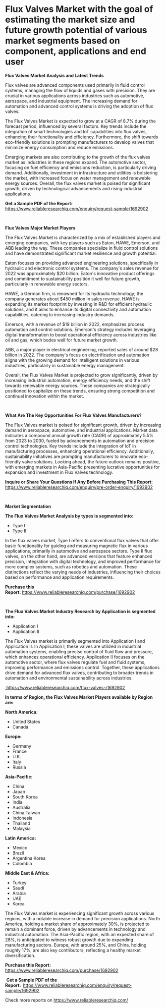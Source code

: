 <p><h1>Flux Valves Market with the goal of estimating the market size and future growth potential of various market segments based on component, applications and end user</h1></p><p><strong>Flux Valves Market Analysis and Latest Trends</strong></p>
<p><p>Flux valves are advanced components used primarily in fluid control systems, managing the flow of liquids and gases with precision. They are crucial in various applications across industries such as automotive, aerospace, and industrial equipment. The increasing demand for automation and advanced control systems is driving the adoption of flux valves.</p><p>The Flux Valves Market is expected to grow at a CAGR of 8.7% during the forecast period, influenced by several factors. Key trends include the integration of smart technologies and IoT capabilities into flux valves, enhancing their functionality and efficiency. Furthermore, the shift towards eco-friendly solutions is prompting manufacturers to develop valves that minimize energy consumption and reduce emissions.</p><p>Emerging markets are also contributing to the growth of the flux valves market as industries in these regions expand. The automotive sector, focusing on fuel efficiency and emissions reduction, is particularly driving demand. Additionally, investment in infrastructure and utilities is bolstering the market, with increased focus on water management and renewable energy sources. Overall, the flux valves market is poised for significant growth, driven by technological advancements and rising industrial applications.</p></p>
<p><strong>Get a Sample PDF of the Report:&nbsp;</strong> <a href="https://www.reliableresearchiq.com/enquiry/request-sample/1692902?utm_campaign=1870&utm_medium=2&utm_source=Github&utm_content=ia&utm_term=08012025&utm_id=flux-valves">https://www.reliableresearchiq.com/enquiry/request-sample/1692902</a></p>
<p>&nbsp;</p>
<p><strong>Flux Valves Major Market Players</strong></p>
<p><p>The Flux Valves Market is characterized by a mix of established players and emerging companies, with key players such as Eaton, HAWE, Emerson, and ABB leading the way. These companies specialize in fluid control solutions and have demonstrated significant market resilience and growth potential.</p><p>Eaton focuses on providing advanced engineering solutions, specifically in hydraulic and electronic control systems. The company's sales revenue for 2022 was approximately $20 billion. Eaton's innovative product offerings and commitment to sustainability position it well for future growth, particularly in renewable energy sectors.</p><p>HAWE, a German firm, is renowned for its hydraulic technology; the company generates about $450 million in sales revenue. HAWE is expanding its market footprint by investing in R&D for efficient hydraulic solutions, and it aims to enhance its digital connectivity and automation capabilities, catering to increasing industry demands.</p><p>Emerson, with a revenue of $19 billion in 2022, emphasizes process automation and control solutions. Emerson's strategy includes leveraging digital transformation to boost operational efficiency across industries like oil and gas, which bodes well for future market growth.</p><p>ABB, a major player in electrical engineering, reported sales of around $28 billion in 2022. The company's focus on electrification and automation aligns with the growing demand for intelligent solutions in various industries, particularly in sustainable energy management.</p><p>Overall, the Flux Valves Market is projected to grow significantly, driven by increasing industrial automation, energy efficiency needs, and the shift towards renewable energy sources. These companies are strategically positioned to capitalize on these trends, ensuring strong competition and continual innovation within the market.</p></p>
<p>&nbsp;</p>
<p><strong>What Are The Key Opportunities For Flux Valves Manufacturers?</strong></p>
<p><p>The Flux Valves market is poised for significant growth, driven by increasing demand in aerospace, automotive, and industrial applications. Market data indicates a compound annual growth rate (CAGR) of approximately 5.5% from 2023 to 2030, fueled by advancements in automation and precision control technologies. Key trends include the integration of IoT in manufacturing processes, enhancing operational efficiency. Additionally, sustainability initiatives are prompting manufacturers to innovate eco-friendly valve solutions. Looking ahead, the future outlook remains positive, with emerging markets in Asia-Pacific presenting lucrative opportunities for expansion and investment in Flux Valves technology.</p></p>
<p><strong>Inquire or Share Your Questions If Any Before Purchasing This Report:</strong> <a href="https://www.reliableresearchiq.com/enquiry/pre-order-enquiry/1692902?utm_campaign=1870&utm_medium=2&utm_source=Github&utm_content=ia&utm_term=08012025&utm_id=flux-valves">https://www.reliableresearchiq.com/enquiry/pre-order-enquiry/1692902</a></p>
<p>&nbsp;</p>
<p><strong>Market Segmentation</strong></p>
<p><strong>The Flux Valves Market Analysis by types is segmented into:</strong></p>
<p><ul><li>Type I</li><li>Type II</li></ul></p>
<p><p>In the flux valves market, Type I refers to conventional flux valves that offer basic functionality for guiding and measuring magnetic flux in various applications, primarily in automotive and aerospace sectors. Type II flux valves, on the other hand, are advanced versions that feature enhanced precision, integration with digital technology, and improved performance for more complex systems, such as robotics and automation. These distinctions reflect the varying needs of industries, influencing their choices based on performance and application requirements.</p></p>
<p><strong>Purchase this Report:&nbsp;</strong><a href="https://www.reliableresearchiq.com/purchase/1692902?utm_campaign=1870&utm_medium=2&utm_source=Github&utm_content=ia&utm_term=08012025&utm_id=flux-valves">https://www.reliableresearchiq.com/purchase/1692902</a></p>
<p>&nbsp;</p>
<p><strong>The Flux Valves Market Industry Research by Application is segmented into:</strong></p>
<p><ul><li>Application I</li><li>Application II</li></ul></p>
<p><p>The Flux Valves market is primarily segmented into Application I and Application II. In Application I, these valves are utilized in industrial automation systems, enabling precise control of fluid flow and pressure, which enhances operational efficiency. Application II focuses on the automotive sector, where flux valves regulate fuel and fluid systems, improving performance and emissions control. Together, these applications drive demand for advanced flux valves, contributing to broader trends in automation and environmental sustainability across industries.</p></p>
<p><a href="https://www.reliableresearchiq.com/flux-valves-r1692902?utm_campaign=1870&utm_medium=2&utm_source=Github&utm_content=ia&utm_term=08012025&utm_id=flux-valves">&nbsp;https://www.reliableresearchiq.com/flux-valves-r1692902</a></p>
<p><strong>In terms of Region, the Flux Valves Market Players available by Region are:</strong></p>
<p>
    <p> <strong> North America: </strong>
        <ul>
            <li>United States</li>
            <li>Canada</li>
        </ul>
        </p> 
    <p> <strong> Europe: </strong>
        <ul>
            <li>Germany</li>
            <li>France</li>
            <li>U.K.</li>
            <li>Italy</li>
            <li>Russia</li>
        </ul>
        </p> 
    <p> <strong> Asia-Pacific: </strong>
        <ul>
            <li>China</li>
            <li>Japan</li>
            <li>South Korea</li>
            <li>India</li>
            <li>Australia</li>
            <li>China Taiwan</li>
            <li>Indonesia</li>
            <li>Thailand</li>
            <li>Malaysia</li>
        </ul>
        </p> 
    <p> <strong> Latin America: </strong>
        <ul>
            <li>Mexico</li>
            <li>Brazil</li>
            <li>Argentina Korea</li>
            <li>Colombia</li>
        </ul>
        </p> 
    <p> <strong> Middle East & Africa: </strong>
        <ul>
            <li>Turkey</li>
            <li>Saudi</li>
            <li>Arabia</li>
            <li>UAE</li>
            <li>Korea</li>
        </ul>
    </p>
    </p>
<p><p>The Flux Valves market is experiencing significant growth across various regions, with a notable increase in demand for precision applications. North America, holding a market share of approximately 30%, is projected to remain a dominant force, driven by advancements in technology and industrial automation. The Asia-Pacific region, with an expected share of 28%, is anticipated to witness robust growth due to expanding manufacturing sectors. Europe, with around 25%, and China, holding roughly 17%, are also key contributors, reflecting a healthy market diversification.</p></p>
<p><strong>Purchase this Report: </strong><a href="https://www.reliableresearchiq.com/purchase/1692902?utm_campaign=1870&utm_medium=2&utm_source=Github&utm_content=ia&utm_term=08012025&utm_id=flux-valves">https://www.reliableresearchiq.com/purchase/1692902</a></p>
<p>&nbsp;<strong>Get a Sample PDF of the Report:&nbsp;&nbsp;</strong><a href="https://www.reliableresearchiq.com/enquiry/request-sample/1692902?utm_campaign=1870&utm_medium=2&utm_source=Github&utm_content=ia&utm_term=08012025&utm_id=flux-valves">https://www.reliableresearchiq.com/enquiry/request-sample/1692902</a></p>
<p><strong></strong></p>
<p>Check more reports on <a href="https://www.reliableresearchiq.com/?utm_campaign=1870&utm_medium=2&utm_source=Github&utm_content=ia&utm_term=08012025&utm_id=flux-valves">https://www.reliableresearchiq.com/</a></p>